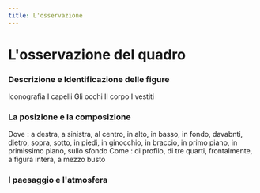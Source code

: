 ```yaml
---
title: L'osservazione
---
```


# L'osservazione del quadro

 
### Descrizione e Identificazione delle figure 

Iconografia
I capelli
 Gli occhi
  Il corpo
   I vestiti
   
### La posizione e la composizione
Dove : a destra, a sinistra, al centro, in alto, in basso, in fondo, davabnti, dietro, sopra, sotto, in piedi, in ginocchio, in braccio, in primo piano, in primissimo piano, sullo sfondo
Come : di profilo, di tre quarti, frontalmente, a figura intera, a mezzo busto

### I paesaggio e l'atmosfera

